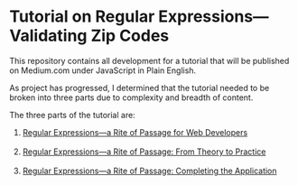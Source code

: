 # Tutorial on Regular Expressions&mdash;Validating Zip Codes

This repository contains all development for a tutorial that will be
published on Medium.com under JavaScript in Plain English.

As project has progressed, I determined that the tutorial needed to be broken into three parts due to complexity and breadth of content.

The three parts of the tutorial are:

1. [Regular Expressions—a Rite of Passage for Web Developers](https://javascript.plainenglish.io/regular-expressions-a-rite-of-passage-for-web-developers-b24181465096)<br /><br />
2. [Regular Expressions—a Rite of Passage: From Theory to Practice](https://rhieger-98255.medium.com/regular-expressions-a-rite-of-passage-from-theory-to-practice-f4f23bec6044)<br /><br />
3. [Regular Expressions—a Rite of Passage: Completing the Application](https://rhieger-98255.medium.com/regular-expressions-a-rite-of-passage-completing-the-application-526589605075)  

